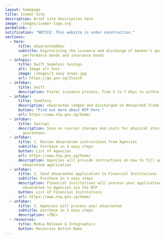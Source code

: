 ```yaml
---
layout: homepage
title: Isomer Site
description: Brief site description here
image: /images/isomer-logo.svg
permalink: /
notification: "NOTICE: This website is under construction."
sections:
  - hero:
      title: eGuarantee@Gov
      subtitle: Digitalising the issuance and discharge of banker's guarantee,
        performance bonds and insurance bonds
  - infopic:
      title: Swift Seamless Savings
      alt: Image alt text
      image: /images/3 easy steps.jpg
      url: https://go.gov.sg/2tuzzk
  - infobar:
      title: Swift
      description: Faster issuance process, from 5 to 7 days to within 1 day
  - infobar:
      title: Seamless
      description: eGuarantee lodged and discharged on Networked Trade Platform (NTP)
      button: "Find out more about NTP here "
      url: https://www.ntp.gov.sg/home/
  - infobar:
      title: Savings
      description: Save on courier charges and costs for physical storage of paper
        guarantees
  - infobar:
      title: 1. Review eGuarantee instructions from Agencies
      subtitle: Purchase in 3 easy steps
      button: List of Agencies
      url: https://www.ntp.gov.sg/home/
      description: Agencies will provide instructions on how to fill up your
        eGuarantee application
  - infobar:
      title: 2. Send eGuarantee application to Financial Institutions
      subtitle: Purchase in 3 easy steps
      description: Financial Institutions will process your application and send the
        eGuarantee to Agencies via the NTP
      button: List of Financial Institutions
      url: https://www.ntp.gov.sg/home/
  - infobar:
      title: 3. Agencies will process your eGuarantee
      subtitle: purchase in 3 easy steps
      description: <TBC>
  - resources:
      title: Media Release & Infographics
      button: Resources Button Name
---
```

